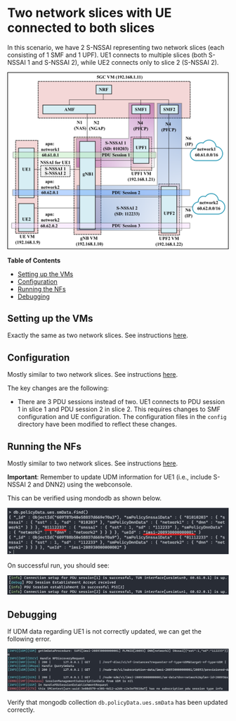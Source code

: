 # Two network slices with UE connected to both slices

In this scenario, we have 2 S-NSSAI representing two network slices (each consisting of 1 SMF and 1 UPF). UE1 connects to multiple slices (both S-NSSAI 1 and S-NSSAI 2), while UE2 connects only to slice 2 (S-NSSAI 2).

![slicing 02](../images/slice_deployment_02.png)


**Table of Contents**
- [Setting up the VMs](#setting-up-the-vms)
- [Configuration](#configuration)
- [Running the NFs](#running-the-nfs)
- [Debugging](#debugging)
  

## Setting up the VMs
Exactly the same as two network slices. See instructions [here](../two-slices/README.md#setting-up-the-vms).

## Configuration
Mostly similar to two network slices. See instructions [here](../two-slices/README.md#configuraton). 

The key changes are the following:
- There are 3 PDU sessions instead of two. UE1 connects to PDU session 1 in slice 1 and PDU session 2 in slice 2. This requires changes to SMF configuration and UE configuration. The configuration files in the `config` directory have been modified to reflect these changes.


## Running the NFs


Mostly similar to two network slices. See instructions [here](../two-slices/README.md#running-the-nfs). 

**Important**: Remember to update UDM information for UE1 (i.e., include S-NSSAI 2 and DNN2) using the webconsole.

This can be verified using mondodb as shown below.

![smdata](../images/slicing_02_smdata.jpg)

On successful run, you should see:

![success](../images/slicing_02_multiple_pdu.jpg)

## Debugging

If UDM data regarding UE1 is not correctly updated, we can get the following error.

![udm_error](../images/slicing_02_udm_error.jpg)

Verify that mongodb collection `db.policyData.ues.smData` has been updated correctly.










 


